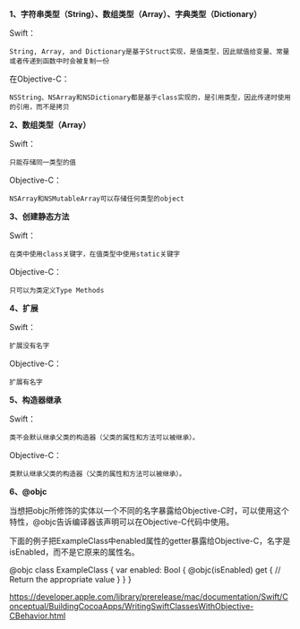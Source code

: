 **1、字符串类型（String）、数组类型（Array）、字典类型（Dictionary）**

Swift：

	String, Array, and Dictionary是基于Struct实现，是值类型，因此赋值给变量、常量或者传递到函数中时会被复制一份

在Objective-C：

	NSString、NSArray和NSDictionary都是基于class实现的，是引用类型，因此传递时使用的引用，而不是拷贝

**2、数组类型（Array）**

Swift：

	只能存储同一类型的值

Objective-C：

	NSArray和NSMutableArray可以存储任何类型的object

**3、创建静态方法**

Swift：

	在类中使用class关键字，在值类型中使用static关键字

Objective-C：

	只可以为类定义Type Methods

**4、扩展**

Swift：

	扩展没有名字

Objective-C：

	扩展有名字

**5、构造器继承**

Swift：

	类不会默认继承父类的构造器（父类的属性和方法可以被继承）。

Objective-C：

	类默认继承父类的构造器（父类的属性和方法可以被继承）。

**6、@objc**

当想把objc所修饰的实体以一个不同的名字暴露给Objective-C时，可以使用这个特性，@objc告诉编译器该声明可以在Objective-C代码中使用。

下面的例子把ExampleClass中enabled属性的getter暴露给Objective-C，名字是isEnabled，而不是它原来的属性名。

@objc
class ExampleClass {
    var enabled: Bool {
	    @objc(isEnabled) get {
	        // Return the appropriate value
	    }
    }
}

https://developer.apple.com/library/prerelease/mac/documentation/Swift/Conceptual/BuildingCocoaApps/WritingSwiftClassesWithObjective-CBehavior.html

